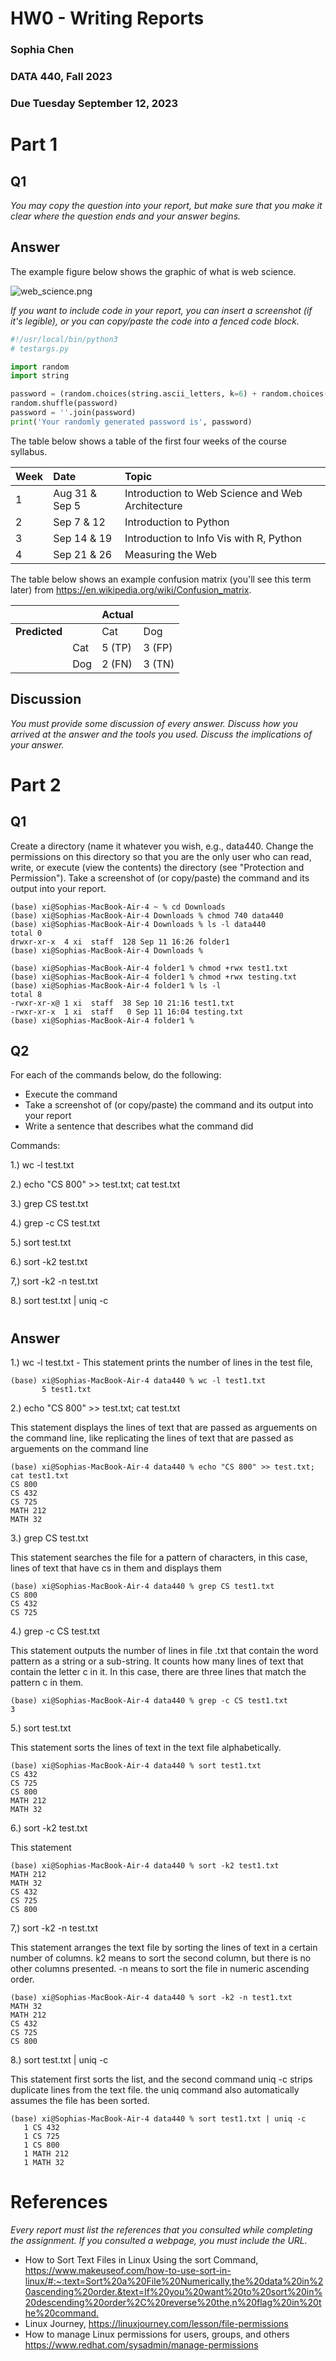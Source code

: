 # HW0 - Writing Reports
### Sophia Chen
### DATA 440, Fall 2023
### Due Tuesday September 12, 2023

# Part 1
## Q1 

*You may copy the question into your report, but make sure that you make it clear where the question ends and your answer begins.*

## Answer

The example figure below shows the graphic of what is web science. 

![web_science.png](https://raw.githubusercontent.com/schen8180/data440/main/hw0/Web%20Image_ECS_Xlarge.jpg_SIA_JPG_fit_to_width_INLINE.jpg?token=GHSAT0AAAAAACHJXMY4VTUXP4ZYGNHPMOLGZH7QGHQ)



*If you want to include code in your report, you can insert a screenshot (if it's legible), or you can copy/paste the code into a fenced code block.*

```python
#!/usr/local/bin/python3
# testargs.py

import random
import string

password = (random.choices(string.ascii_letters, k=6) + random.choices(string.digits, k=3))
random.shuffle(password)
password = ''.join(password)
print('Your randomly generated password is', password)
```

The table below shows a table of the first four weeks of the course syllabus.  

|Week|Date|Topic|
|:---|:---|:---|
|1|Aug 31 & Sep 5|Introduction to Web Science and Web Architecture|
|2|Sep 7 & 12|Introduction to Python|
|3|Sep 14 & 19|Introduction to Info Vis with R, Python|
|4|Sep 21 & 26|Measuring the Web|

The table below shows an example confusion matrix (you'll see this term later) from <https://en.wikipedia.org/wiki/Confusion_matrix>.

| | |Actual||
|---|---|---|---|
|**Predicted**| |Cat|Dog|
| |Cat|5 (TP)|3 (FP)|
| |Dog|2 (FN)|3 (TN)|

## Discussion

*You must provide some discussion of every answer. Discuss how you arrived at the answer and the tools you used. Discuss the implications of your answer.*

# Part 2

## Q1

Create a directory (name it whatever you wish, e.g., data440. Change the permissions on this directory so that you are the only user who can read, write, or execute (view the contents) the directory (see "Protection and Permission"). Take a screenshot of (or copy/paste) the command and its output into your report. 

```
(base) xi@Sophias-MacBook-Air-4 ~ % cd Downloads
(base) xi@Sophias-MacBook-Air-4 Downloads % chmod 740 data440
(base) xi@Sophias-MacBook-Air-4 Downloads % ls -l data440
total 0
drwxr-xr-x  4 xi  staff  128 Sep 11 16:26 folder1
(base) xi@Sophias-MacBook-Air-4 Downloads % 

```

```
(base) xi@Sophias-MacBook-Air-4 folder1 % chmod +rwx test1.txt
(base) xi@Sophias-MacBook-Air-4 folder1 % chmod +rwx testing.txt
(base) xi@Sophias-MacBook-Air-4 folder1 % ls -l
total 8
-rwxr-xr-x@ 1 xi  staff  38 Sep 10 21:16 test1.txt
-rwxr-xr-x  1 xi  staff   0 Sep 11 16:04 testing.txt
(base) xi@Sophias-MacBook-Air-4 folder1 % 

```



## Q2 
For each of the commands below, do the following: 
- Execute the command
- Take a screenshot of (or copy/paste) the command and its output into your report
- Write a sentence that describes what the command did

Commands:

1.) wc -l test.txt

2.) echo "CS 800" >> test.txt; cat test.txt

3.) grep CS test.txt

4.) grep -c CS test.txt

5.) sort test.txt

6.) sort -k2 test.txt

7,) sort -k2 -n test.txt

8.) sort test.txt | uniq -c

# 
## Answer
1.) wc -l test.txt -
This statement prints the number of lines in the test file, 
```
(base) xi@Sophias-MacBook-Air-4 data440 % wc -l test1.txt
       5 test1.txt
```

2.) echo "CS 800" >> test.txt; cat test.txt

This statement displays the lines of text that are passed as arguements on the command line, like replicating the lines of text that are passed as arguements on the command line

```
(base) xi@Sophias-MacBook-Air-4 data440 % echo "CS 800" >> test.txt; cat test1.txt
CS 800
CS 432
CS 725
MATH 212
MATH 32
```

3.) grep CS test.txt

This statement searches the file for a pattern of characters, in this case, lines of text that have cs in them and displays them
```
(base) xi@Sophias-MacBook-Air-4 data440 % grep CS test1.txt
CS 800
CS 432
CS 725
```

4.) grep -c CS test.txt

This statement outputs the number of lines in file .txt that contain the word pattern as a string or a sub-string. It counts how many lines of text that contain the letter c in it. In this case, there are three lines that match the pattern c in them. 
```
(base) xi@Sophias-MacBook-Air-4 data440 % grep -c CS test1.txt
3
```

5.) sort test.txt

This statement sorts the lines of text in the text file alphabetically. 

```
(base) xi@Sophias-MacBook-Air-4 data440 % sort test1.txt
CS 432
CS 725
CS 800
MATH 212
MATH 32
```


6.) sort -k2 test.txt

This statement 

```
(base) xi@Sophias-MacBook-Air-4 data440 % sort -k2 test1.txt
MATH 212
MATH 32
CS 432
CS 725
CS 800
```
7,) sort -k2 -n test.txt

This statement arranges the text file by sorting the lines of text in a certain number of columns. k2 means to sort the second column, but there is no other columns presented.  -n means to sort the file in numeric ascending order. 

```
(base) xi@Sophias-MacBook-Air-4 data440 % sort -k2 -n test1.txt
MATH 32
MATH 212
CS 432
CS 725
CS 800
```


8.) sort test.txt | uniq -c

This statement first sorts the list, and the second command uniq -c strips duplicate lines from the text file. the uniq command also automatically assumes the file has been sorted.  

```
(base) xi@Sophias-MacBook-Air-4 data440 % sort test1.txt | uniq -c
   1 CS 432
   1 CS 725
   1 CS 800
   1 MATH 212
   1 MATH 32
```

# References

*Every report must list the references that you consulted while completing the assignment. If you consulted a webpage, you must include the URL.*

* How to Sort Text Files in Linux Using the sort Command, <https://www.makeuseof.com/how-to-use-sort-in-linux/#:~:text=Sort%20a%20File%20Numerically,the%20data%20in%20ascending%20order.&text=If%20you%20want%20to%20sort%20in%20descending%20order%2C%20reverse%20the,n%20flag%20in%20the%20command.>
* Linux Journey, <https://linuxjourney.com/lesson/file-permissions>
* How to manage Linux permissions for users, groups, and others <https://www.redhat.com/sysadmin/manage-permissions>

